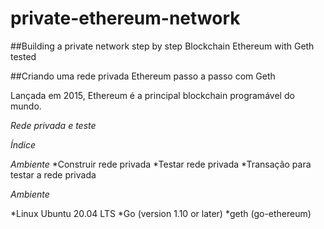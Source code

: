 # private-ethereum-network

##Building a private network step by step Blockchain Ethereum with Geth tested

##Criando uma rede privada Ethereum passo a passo com Geth

Lançada em 2015, Ethereum é a principal blockchain programável do mundo.
 
*Rede privada e teste*

*Índice*

*Ambiente*
*Construir rede privada
*Testar rede privada
*Transação para testar a rede privada


*Ambiente*

*Linux Ubuntu 20.04 LTS
*Go (version 1.10 or later)
*geth (go-ethereum)

